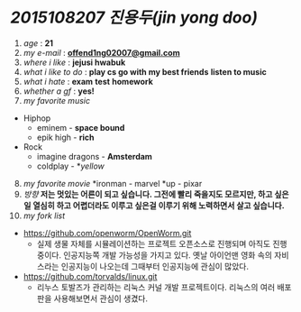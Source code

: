 # _2015108207_ **_진용두(jin yong doo)_**

1. _age_ : **21**
2. _my e-mail_ : **offend1ng02007@gmail.com**
3. _where i like_ : **jejusi hwabuk**
4. _what i like to do_ : 
	**play cs go with my best friends**
	**listen to  music**
5. _what i hate_ :
	**exam**
	**test**
	**homework**
6. _whether a gf_ : **yes!**
7. _my favorite music_
 * Hiphop
   * eminem - **space bound**
    * epik high - **rich**
 * Rock
   * imagine dragons - **Amsterdam**
    * coldplay - **yellow*
8. _my favorite movie_
 *ironman - marvel
 *up - pixar
9. _방향_
 **저는 멋있는 어른이 되고 싶습니다. 그전에 빨리 죽을지도 모르지만, 하고 싶은일 열심히 하고 어렵더라도  이루고 싶은걸 이루기 위해 노력하면서 살고 싶습니다.**
10. _my fork list_
   * https://github.com/openworm/OpenWorm.git
     * 실제 생물 자체를 시뮬레이션하는 프로젝트 오픈소스로 진행되며 아직도 진행중이다. 인공지능쪽 개발 가능성을 가지고 있다. 옛날 아이언맨 영화 속의 자비스라는 인공지능이 나오는데 그때부터 인공지능에 관심이 많았다.
   * https://github.com/torvalds/linux.git
     * 리누스 토발즈가 관리하는 리눅스 커널 개발 프로젝트이다. 리눅스의 여러 배포판을 사용해보면서 관심이 생겼다.

